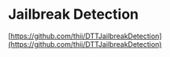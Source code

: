 # Jailbreak Detection

[https://github.com/thii/DTTJailbreakDetection](https://github.com/thii/DTTJailbreakDetection)

